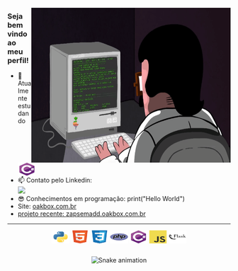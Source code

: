 </a> <img src="/pc.gif" align="right" width="450" height="350"/>
### Seja bem vindo ao meu perfil!

- 🌱 Atualmente estudando  <img align="center" alt="vbsx-js" height="30" width="40" src="https://raw.githubusercontent.com/devicons/devicon/master/icons/csharp/csharp-original.svg"> 
- 📫 Contato pelo Linkedin: <div><a href="https://www.linkedin.com/in/oak-borges/" target="_blank"><img src="https://img.shields.io/badge/-LinkedIn-%230077B5?style=for-the-badge&logo=linkedin&logoColor=white" target="_blank"></a>
- 😎 Conhecimentos em programação: print("Hello World")
- Site: <a href="https://oakbox.com.br">oakbox.com.br
- projeto recente: <a href="https://zapsemadd.oakbox.com.br">zapsemadd.oakbox.com.br</a>  
<!--
![](https://komarev.com/ghpvc/?username=VBSX&color=grey)-->

-------------------------------------------------------------------------------------------------------------------------------------------------------------------------
<div align="center">
  <img align="center" alt="vbsx-Python" height="30" width="40" src="https://raw.githubusercontent.com/devicons/devicon/master/icons/python/python-original.svg">
  <img align="center" alt="vbsx-HTML" height="30" width="40" src="https://raw.githubusercontent.com/devicons/devicon/master/icons/html5/html5-original.svg">
  <img align="center" alt="vbsx-CSS" height="30" width="40" src="https://raw.githubusercontent.com/devicons/devicon/master/icons/css3/css3-original.svg">
  <img align="center" alt="vbsx-Php" height="30" width="40" src="https://raw.githubusercontent.com/devicons/devicon/master/icons/php/php-original.svg">
  <img align="center" alt="vbsx-js" height="30" width="40" src="https://raw.githubusercontent.com/devicons/devicon/master/icons/csharp/csharp-original.svg"> 
  <img align="center" alt="vbsx-js" height="30" width="40" src="https://raw.githubusercontent.com/devicons/devicon/master/icons/javascript/javascript-original.svg"> 
  <img align="center" alt="vbsx-flask"  height="30" width="40" src="https://raw.githubusercontent.com/devicons/devicon/master/icons/flask/flask-original-wordmark.svg" >
  
  
</div> 

<div align="center">
  
  ##
  
  ![Snake animation](https://github.com/VBSX/VBSX/blob/output/github-contribution-grid-snake.svg)
  
  ##
  
</div> 
